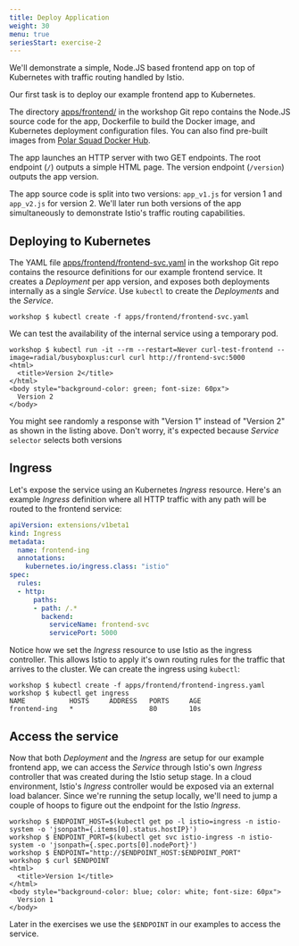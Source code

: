 ```yaml
---
title: Deploy Application
weight: 30
menu: true
seriesStart: exercise-2
---
```


We'll demonstrate a simple, Node.JS based frontend app on top of Kubernetes with traffic routing handled by Istio.

Our first task is to deploy our example frontend app to Kubernetes.

The directory [apps/frontend/](https://github.com/polarsquad/istio-workshop/tree/master/apps/frontend) in the workshop Git repo contains the Node.JS source code for the app, Dockerfile to build the Docker image, and Kubernetes deployment configuration files. You can also find pre-built images from [Polar Squad Docker Hub](https://hub.docker.com/r/polarsquad/example-frontend/).

The app launches an HTTP server with two GET endpoints. The root endpoint (`/`) outputs a simple HTML page. The version endpoint (`/version`) outputs the app version.

The app source code is split into two versions: `app_v1.js` for version 1 and `app_v2.js` for version 2. We'll later run both versions of the app simultaneously to demonstrate Istio's traffic routing capabilities.

## Deploying to Kubernetes

The YAML file [apps/frontend/frontend-svc.yaml](https://github.com/polarsquad/istio-workshop/tree/master/apps/frontend/frontend-svc.yaml) in the workshop Git repo contains the resource definitions for our example frontend service. It creates a _Deployment_ per app version, and exposes both deployments internally as a single _Service_. Use `kubectl` to create the _Deployments_ and the _Service_.

```shell
workshop $ kubectl create -f apps/frontend/frontend-svc.yaml
```

We can test the availability of the internal service using a temporary pod.

```shell
workshop $ kubectl run -it --rm --restart=Never curl-test-frontend --image=radial/busyboxplus:curl curl http://frontend-svc:5000
<html>
  <title>Version 2</title>
</html>
<body style="background-color: green; font-size: 60px">
  Version 2
</body>
```

You might see randomly a response with "Version 1" instead of "Version 2" as shown in the listing above. 
Don't worry, it's expected because _Service_ `selector` selects both versions

## Ingress

Let's expose the service using an Kubernetes _Ingress_ resource. Here's an example _Ingress_ definition where all HTTP traffic with any path will be routed to the frontend service:

```yaml
apiVersion: extensions/v1beta1
kind: Ingress
metadata:
  name: frontend-ing
  annotations:
    kubernetes.io/ingress.class: "istio"
spec:
  rules:
  - http:
      paths:
      - path: /.*
        backend:
          serviceName: frontend-svc
          servicePort: 5000
```

Notice how we set the _Ingress_ resource to use Istio as the ingress controller. This allows Istio to apply it's own routing rules for the traffic that arrives to the cluster. We can create the ingress using `kubectl`:

```shell
workshop $ kubectl create -f apps/frontend/frontend-ingress.yaml
workshop $ kubectl get ingress
NAME           HOSTS     ADDRESS   PORTS     AGE
frontend-ing   *                   80        10s
```

## Access the service
Now that both _Deployment_ and the _Ingress_ are setup for our example frontend app, we can access the _Service_ through Istio's own _Ingress_ controller that was created during the Istio setup stage. In a cloud environment, Istio's _Ingress_ controller would be exposed via an external load balancer. Since we're running the setup locally, we'll need to jump a couple of hoops to figure out the endpoint for the Istio _Ingress_.

```shell
workshop $ ENDPOINT_HOST=$(kubectl get po -l istio=ingress -n istio-system -o 'jsonpath={.items[0].status.hostIP}')
workshop $ ENDPOINT_PORT=$(kubectl get svc istio-ingress -n istio-system -o 'jsonpath={.spec.ports[0].nodePort}')
workshop $ ENDPOINT="http://$ENDPOINT_HOST:$ENDPOINT_PORT"
workshop $ curl $ENDPOINT
<html>
  <title>Version 1</title>
</html>
<body style="background-color: blue; color: white; font-size: 60px">
  Version 1
</body>
```

Later in the exercises we use the `$ENDPOINT` in our examples to access the service.
